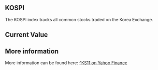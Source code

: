 ## KOSPI

The KOSPI index tracks all common stocks traded on the Korea Exchange.

## Current Value

<Value topic="finance/stock-exchange/index/KS11" decimals="2" unit="points"/>

## More information

More information can be found here: [^KS11 on Yahoo Finance](https://finance.yahoo.com/quote/^KS11/)
